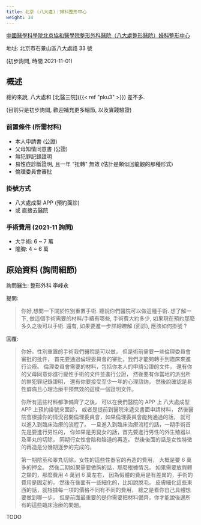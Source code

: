 ```yaml
---
title: 北京 (八大處)｜婦科整形中心
weight: 34
---
```


[中國醫學科學院北京協和醫學院整形外科醫院（八大處整形醫院）婦科整形中心](http://www.zhengxing.com.cn/html/1/m//162/191/648.html)

地址: 北京市石景山區八大處路 33 號

(初步詢問, 時間 2021-11-01)

## 概述

總的來說, 八大處和 [北醫三院]({{< ref "pku3" >}}) 差不多.

(目前只是初步詢問, 歡迎補充更多細節, 以及實踐驗證)

### 前置條件 (所需材料)

- 本人申請書 (公證)
- 父母知情同意書 (公證)
- 無犯罪記錄證明
- 易性症診斷證明, 且一年 "扭轉" 無效 (估計是類似回龍觀的那種形式)
- 倫理委員會審批

### 掛號方式

- 八大處成型 APP (預約面診)
- 或 直接去醫院

### 手術費用 (2021-11 詢問)

- 大手術: 6 ~ 7 萬
- 隆胸: 4 ~ 6 萬

## 原始資料 (詢問細節)

詢問醫生: 整形外科 李峰永

提問:

> 你好,想問一下關於性別重置手術.
> 聽說你們醫院可以做這種手術.
> 想了解一下, 做這個手術需要的材料/手續有哪些,
> 手術費大約多少, 如果現在預約那麼多久之後可以手術.
> 還有, 如果要進一步詳細瞭解 (面診), 應該如何掛號 ?

回覆:

> 你好。性別重置的手術我們醫院是可以做，
> 但是術前需要一些倫理委員會審批的批件，
> 首先要通過倫理委員會的審批，我們才能夠轉手到臨床來進行治療。
> 倫理委員會需要的材料，包括你本人的申請公證的文件，
> 還有你的父母同意你進行變性手術的文件並進行公證，
> 然後要有你當地的派出所的無犯罪記錄證明，
> 還有你要接受至少一年的心理諮詢，
> 然後說確認是易性癖病且心理治療干預無效的這樣一個證明文件。
>
> 你所有這些材料都準備齊了之後，
> 可以在我們醫院的 APP 上 八大處成型 APP 上預約掛號來面診，
> 或者是提前到醫院來遞交書面申請材料，
> 然後醫院會根據你的情況召開倫理委員會，如果倫理委員會能夠通過的話，
> 就可以進入到臨床治療的流程了。
> 一旦進入到臨床治療流程的話，一期手術首先是要進行男性的，
> 你如果是男變女的話，首先要進行男性的外生殖器以及睪丸的切除，
> 同期行女性會陰和陰道的再造。
> 然後後面的話是女性特徵的再造是分幾期逐步的完成的。
>
> 第一期陰莖和睪丸切除，女性的這些性器官的再造的費用，
> 大概是要 6 萬多的押金。
> 然後二期如果需要做胸的話，那麼根據情況，
> 如果需要放假體之類的，那麼費用 4 萬到 6 萬左右，
> 因為假體的費用是有差異的，手術的費用是固定的，
> 然後在後面有一些細化的，比如說脫毛，
> 皮膚細化這些東西的話，就根據每一項的價格不同有不同的費用，
> 總之是看你自己具體想要做到哪一步，
> 但是前面最重要的是你需要把材料備齊，你才能說後邊所有的這些臨床治療的問題。

TODO
